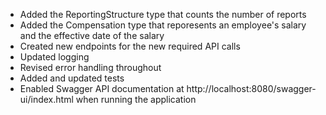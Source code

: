 * Added the ReportingStructure type that counts the number of reports
* Added the Compensation type that reporesents an employee's salary and the effective date of the salary
* Created new endpoints for the new required API calls
* Updated logging
* Revised error handling throughout
* Added and updated tests
* Enabled Swagger API documentation at http://localhost:8080/swagger-ui/index.html when running the application
